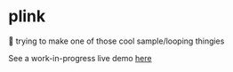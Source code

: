# plink

:musical_note: trying to make one of those cool sample/looping thingies

See a work-in-progress live demo [here](https://diaan.github.io/plink/)
